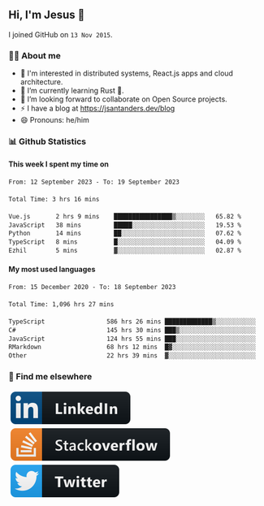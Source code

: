 ## Hi, I'm Jesus 👋

I joined GitHub on `13 Nov 2015`.

<!-- Talking about you -->

### 👨‍💻 About me

- 👦 I'm interested in distributed systems, React.js apps and cloud architecture.
- 🌱 I’m currently learning Rust 🦀.
- 👯 I’m looking forward to collaborate on Open Source projects.
- ⚡️ I have a blog at <https://jsantanders.dev/blog>
- 😄 Pronouns: he/him

### 📊 Github Statistics

#### This week I spent my time on

<!--START_SECTION:weekly-->

```txt
From: 12 September 2023 - To: 19 September 2023

Total Time: 3 hrs 16 mins

Vue.js       2 hrs 9 mins    ████████████████▒░░░░░░░░   65.82 %
JavaScript   38 mins         █████░░░░░░░░░░░░░░░░░░░░   19.53 %
Python       14 mins         ██░░░░░░░░░░░░░░░░░░░░░░░   07.62 %
TypeScript   8 mins          █░░░░░░░░░░░░░░░░░░░░░░░░   04.09 %
Ezhil        5 mins          ▓░░░░░░░░░░░░░░░░░░░░░░░░   02.87 %
```

<!--END_SECTION:weekly-->

#### My most used languages

<!--START_SECTION:alltime-->

```txt
From: 15 December 2020 - To: 18 September 2023

Total Time: 1,096 hrs 27 mins

TypeScript                 586 hrs 26 mins █████████████▒░░░░░░░░░░░   53.48 %
C#                         145 hrs 30 mins ███▒░░░░░░░░░░░░░░░░░░░░░   13.27 %
JavaScript                 124 hrs 55 mins ███░░░░░░░░░░░░░░░░░░░░░░   11.39 %
RMarkdown                  68 hrs 12 mins  █▓░░░░░░░░░░░░░░░░░░░░░░░   06.22 %
Other                      22 hrs 39 mins  ▓░░░░░░░░░░░░░░░░░░░░░░░░   02.07 %
```

<!--END_SECTION:alltime-->

### 📢 Find me elsewhere

<p>
  <a target="_blank" href="https://linkedin.com/in/jsantanders">
    <img src="https://github.com/jsantanders/jsantanders/blob/master/img/linkedin.svg" alt="LinkedIn" style="vertical-align:top; margin:4px">
  </a>
  
  <a target="_blank" href="https://stackoverflow.com/users/7318331/jesus-santander">
    <img src="https://github.com/jsantanders/jsantanders/blob/master/img/stackoverflow.svg" alt="StackOverflow" style="vertical-align:top; margin:4px">
  </a>
  
  <a target="_blank" href="http://twitter.com/jsantanders">
    <img src="https://github.com/jsantanders/jsantanders/blob/master/img/twitter.svg" alt="Twitter" style="vertical-align:top; margin:4px">
  </a>
</p>
